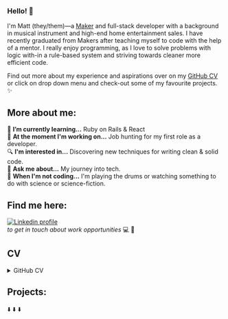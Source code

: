 ### Hello! 👋

I'm Matt (they/them)—a [Maker](https://makers.tech/) and full-stack developer with a background in musical instrument and high-end home entertainment sales. I have recently graduated from Makers after teaching myself to code with the help of a mentor. I really enjoy programming, as I love to solve problems with logic with-in a rule-based system and striving towards cleaner more efficient code.

Find out more about my experience and aspirations over on my [GitHub CV](https://github.com/Matt-Warnock/CV) or click on drop down menu and check-out some of my favourite projects. ✨

## More about me:

🌱  **I’m currently learning...** Ruby on Rails & React  
🔭  **At the moment I'm working on...** Job hunting for my first role as a developer.   
🔍  **I'm interested in...** Discovering new techniques for writing clean & solid code.\
💬  **Ask me about...** My journey into tech.\
🌌  **When I'm not coding...** I'm playing the drums or watching something to do with science or science-fiction.


## Find me here:

[![Linkedin profile](https://img.shields.io/badge/Linkedin-Matt%20Warnock-0077B5?style=social&logo=linkedin&?labelColor=fff)](https://www.linkedin.com/in/matthew-warnock-67002b85/)<br>
*to get in touch about work opportunities* 💻 💼

## CV

<details><summary>GitHub CV</summary><br/>

## Matthew Warnock

I love building well tested, clean and solid code, I get a lot of satisfaction learning and applying new techniques to refactor for efficiency and readability. I found my joy in coding, working on projects with my mentor and getting regular PR reviews. Throughout my career I have always been active in learning various types of technologies. Which drew me to audio/visual sales, because I would spend most of my spare time looking at reviews and technical info for fun. I am driven to understand the details so I can be better prepared to help others.

## Pre-Makers Projects

| Name                         | Description       | Tech/tools        |
| ---------------------------- | ----------------- | ----------------- |
| **[WeatherAPI App](https://github.com/Matt-Warnock/weatherAPI_app)** | An app that give today's weather report. | JavaScript, Ruby, Sinatra, SQLite3, Rspec |
| **[Contact Book](https://github.com/Matt-Warnock/contact-book)** | A CLI app for storing people's contacts. | Ruby, SQLite3, Rspec |
| **[Metal To-Do List](https://github.com/Matt-Warnock/to_do_list)** | A page to write a to-do list and cross off when done. | JavaScript, Jasmine, CSS |


## Makers Projects

| Name                         | Description       | Tech/tools        |
| ---------------------------- | ----------------- | ----------------- |
| **[Bar.io](https://github.com/Matt-Warnock/barrio-backend)** | Bar location app we did as a team project at Makers. | React, Express, Node.js, Jest |
| **[Chitter Challenge](https://chitter-challenge-matt.herokuapp.com/chitter)** | Message board app based on Twitter. | Ruby, PostGreSQL, Sinatra, Rspec |
| **[Airport Challenge](https://github.com/Matt-Warnock/airport_challenge)** | Weekend challenge airport controller back-end. | Ruby, Rspec |



## Skills

#### Meticulous

- During my time at John Henry's it was very important that every single moving piece of hardware was tested thoroughly. Due to the detailed testing I would do and the training I implemented as a result, the company saved on transport costs and time.

#### Analytical planner

- When project managing at Bang and Olufsen I discovered that problem solving time sensitive issues is just a matter of going though the right process a step at a time. I would then review to see if we need to add or improve a process. This resulted in less callouts to the customers.

#### Critical thinker

- During my time at Wembley Music Centre we would often have pitches from manufacturing companies on new e-kits, boasting new 'revolutionary' technologies.
I would spend time investing such claims carefully to ascertain the facts. This resulted in my boss avoiding taking on new products that had a weaker USP than existing stock.

## Tech Experience

**Makers Academy (Sept 2021 - Dec 2021)**
_16 week intensive boot camp where I was taught a range of technologies and coding principles such as:_

- OOP, TDD, MVC, DDD
- Pair programming
- Agile/XP

**Self-study Computing Programming (Dec 2019 - Aug 2021)**
_Studied on-line courses at [codebar.io](http://tutorials.codebar.io/) and [codecadamy](https://www.codecademy.com/profiles/drflamerock) with the guidance from my mentor:_

- HTML, CSS
- JavaScript, Ruby, Command Line & Git
- TDD, RSpec, Jasmine

## Work Experience

**Wembley Music Centre (Mar 2018 - Oct 2020)**
_Senior sales assistant in drum department_

- Trained staff on till use & product knowledge which led to more efficient sales.
- Specialised in electronic drum kits, tuning & custom drum configuration.

**Bang & Olufsen (April 2015 - Mar 2018)**
_Sales executive at luxury TV and hi-fi store_

- Designed & project managed A/V systems in collaboration with installers.
- Provided technical support to installers and clients.
- Built client portfolios by carrying out sales & marketing campaigns and giving on-site assessment for installations.

**Maplin (Sept 2014 - April 2015)**
_Sales adviser at electronics store_

- Regular stand-up & retro meetings.
- Explaining technologies to customers in an easy-to-understand way.
- Awarded 'colleague of the period' for effective teamwork & improvement of store targets.

**John Henry's Ltd (Mar 2008 - Mar 2014)**
_Drum technician at music hire specialist_

- Teamwork led to timely fulfilment of orders in a fast paced based environment.
- Created systems of equipment testing which improved reliability of orders sent.
- Creative problem solving with preparing orders to exact specification.

## Musical Experience
#### Working towards a career in music (2001 – 2008)
_Worked in various music shops, recording & rehearsal studios to fund my musical career:_

- **Downs Sounds Studios (Aug 2007-Dec 2007)**
_Studio coordinator_
- **Enterprise Studios (Sept 2006-Jul 2007)**
_studio coordinator_
- **Chase E Foote’s (Mar 2003-Sept 2006)**
_sales assistant_
- **World of Music (Mar 2001-Oct 2002)**
_sales assistant_
- **Sabersonic (Sept 1999-Jan 2000)**
_Assistant engineer_
- **Zen Studios (Jun 1998-Jul 1999)**
_Assistant engineer_

**Musical Work**
- Wrote and performed drums in various bands.
- Gigs I played included Download festival 2005.
- Wrote & Produced solo EP performing on all instruments.
- Session recording work playing drums.

**Additional work in music field**

- Teaching class on music equipment setup & safety at Alchemea College.
- Freelance audio engineering & production for private clients.

## Further Education

**Alchemea College of Audio Engineering (2000 – 2001)**

- Advanced Audio Engineering & Production
- Diploma

**Colchester Institute (1996 - 1998)**

- BTEC in Contemporary Music

## Hobbies

I really enjoy comic book movies, meeting new people at Meetup groups and playing American pool. I also like to play drums in my spare time and occasionally play guitar as well.

</details>

## Projects:
⬇️ ⬇️ ⬇️
